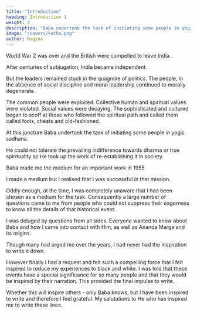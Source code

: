 ```yaml
---
title: "Introduction"
heading: Introduction 1
weight: 2
description: "Baba undertook the task of initiating some people in yogic sadhana"
image: "/covers/katha.png"
author: Nagina
---
```



World War 2 was over and the British were compelled to leave India.

After centuries of subjugation, India became independent.

But the leaders remained stuck in the quagmire of politics. The people, in the absence of social discipline and moral leadership continued to morally degenerate.

The common people were exploited. Collective human and spiritual values were violated. Social values were decaying. The sophisticated and cultured began to scoff at those who followed the spiritual path and called them called fools, cheats and old-fashioned.

At this juncture Baba undertook the task of initiating some people in yogic sadhana.

He could not tolerate the prevailing indifference towards dharma or true spirituality so He took up the work of re-establishing it in society.

Baba made me the medium for an important work in 1955. 

I made a medium but I realised that I was successful in that mission.

Oddly enough, at the time, I was completely unaware that I had been chosen as a medium for the task. Consequently a large number of questions came to me from people who could not suppress their eagerness to know all the details of that
historical event. 

I was deluged by questions from all sides. Everyone wanted to know about Baba and how I came into contact with Him, as well as Ananda Marga and its origins.

Though many had urged me over the years, I had never had the inspiration to write it down.

However finally I had a request and felt such a compelling force that I felt inspired to reduce my experiences to black and white. I was told that these events have a special significance for so many people and that they would be inspired by their
narration. This provided the final impulse to write.

Whether this will inspire others - only Baba knows, but I have been inspired to write and therefore I feel grateful. My
salutations to He who has inspired me to write these lines.

